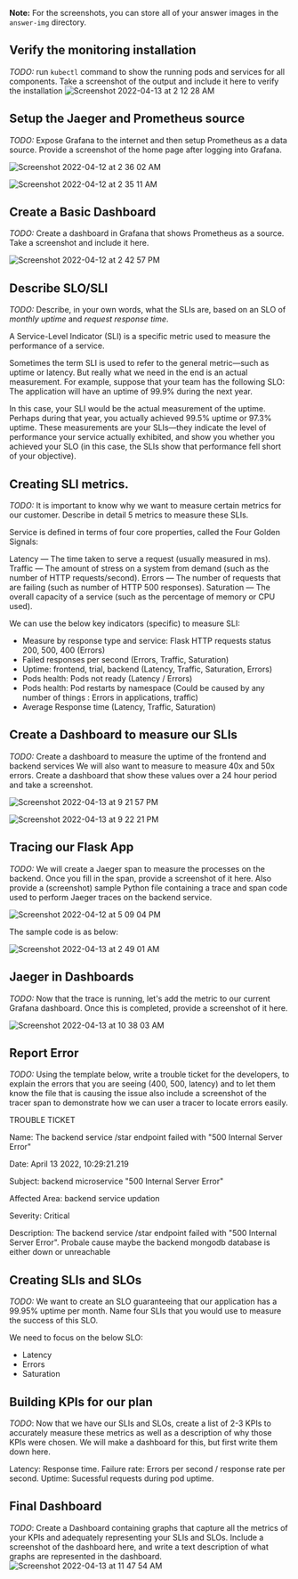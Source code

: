 **Note:** For the screenshots, you can store all of your answer images in the `answer-img` directory.

## Verify the monitoring installation

*TODO:* run `kubectl` command to show the running pods and services for all components. Take a screenshot of the output and include it here to verify the installation
![Screenshot 2022-04-13 at 2 12 28 AM](https://user-images.githubusercontent.com/40661295/163050352-f2aafb39-3b7e-4ce0-8936-bced222f8636.png)


## Setup the Jaeger and Prometheus source
*TODO:* Expose Grafana to the internet and then setup Prometheus as a data source. Provide a screenshot of the home page after logging into Grafana.

![Screenshot 2022-04-12 at 2 36 02 AM](https://user-images.githubusercontent.com/40661295/163050605-6e074bc3-60a7-4643-bf1e-d640f11c096f.png)

![Screenshot 2022-04-12 at 2 35 11 AM](https://user-images.githubusercontent.com/40661295/163050635-f9884a01-824a-4d08-95ed-a1368d706f81.png)


## Create a Basic Dashboard
*TODO:* Create a dashboard in Grafana that shows Prometheus as a source. Take a screenshot and include it here.

![Screenshot 2022-04-12 at 2 42 57 PM](https://user-images.githubusercontent.com/40661295/163052117-4decc806-96e5-450a-b058-bee261520125.png)


## Describe SLO/SLI
*TODO:* Describe, in your own words, what the SLIs are, based on an SLO of *monthly uptime* and *request response time*.

A Service-Level Indicator (SLI) is a specific metric used to measure the performance of a service.

Sometimes the term SLI is used to refer to the general metric—such as uptime or latency. But really what we need in the end is an actual measurement. For example, suppose that your team has the following SLO: The application will have an uptime of 99.9% during the next year.

In this case, your SLI would be the actual measurement of the uptime. Perhaps during that year, you actually achieved 99.5% uptime or 97.3% uptime. These measurements are your SLIs—they indicate the level of performance your service actually exhibited, and show you whether you achieved your SLO (in this case, the SLIs show that performance fell short of your objective).

## Creating SLI metrics.
*TODO:* It is important to know why we want to measure certain metrics for our customer. Describe in detail 5 metrics to measure these SLIs. 

Service is defined in terms of four core properties, called the Four Golden Signals:

Latency — The time taken to serve a request (usually measured in ms).
Traffic — The amount of stress on a system from demand (such as the number of HTTP requests/second).
Errors — The number of requests that are failing (such as number of HTTP 500 responses).
Saturation — The overall capacity of a service (such as the percentage of memory or CPU used).

We can use the below key indicators (specific) to measure SLI:

* Measure by response type and service: Flask HTTP requests status 200, 500, 400 (Errors)
* Failed responses per second (Errors, Traffic, Saturation)
* Uptime: frontend, trial, backend (Latency, Traffic, Saturation, Errors)
* Pods health: Pods not ready (Latency / Errors)
* Pods health: Pod restarts by namespace (Could be caused by any number of things : Errors in applications, traffic)
* Average Response time (Latency, Traffic, Saturation)

## Create a Dashboard to measure our SLIs
*TODO:* Create a dashboard to measure the uptime of the frontend and backend services We will also want to measure to measure 40x and 50x errors. Create a dashboard that show these values over a 24 hour period and take a screenshot.


![Screenshot 2022-04-13 at 9 21 57 PM](https://user-images.githubusercontent.com/40661295/163221385-2af8ec4c-0caf-4a09-849f-144b0e26f492.png)


![Screenshot 2022-04-13 at 9 22 21 PM](https://user-images.githubusercontent.com/40661295/163221662-3d12e790-355f-46e5-bbf9-a05ce36b4de5.png)

## Tracing our Flask App
*TODO:*  We will create a Jaeger span to measure the processes on the backend. Once you fill in the span, provide a screenshot of it here. Also provide a (screenshot) sample Python file containing a trace and span code used to perform Jaeger traces on the backend service.

![Screenshot 2022-04-12 at 5 09 04 PM](https://user-images.githubusercontent.com/40661295/163056227-c613bd99-b79d-485f-bbe0-fae0c03fba77.png)


The sample code is as below:

![Screenshot 2022-04-13 at 2 49 01 AM](https://user-images.githubusercontent.com/40661295/163056521-02420493-7d32-48dc-8281-c20132f4e57e.png)



## Jaeger in Dashboards
*TODO:* Now that the trace is running, let's add the metric to our current Grafana dashboard. Once this is completed, provide a screenshot of it here.

![Screenshot 2022-04-13 at 10 38 03 AM](https://user-images.githubusercontent.com/40661295/163104587-cfe49000-12e0-4dd8-86c2-57fbdbe8ed43.png)


## Report Error
*TODO:* Using the template below, write a trouble ticket for the developers, to explain the errors that you are seeing (400, 500, latency) and to let them know the file that is causing the issue also include a screenshot of the tracer span to demonstrate how we can user a tracer to locate errors easily.

TROUBLE TICKET

Name: The backend service /star endpoint failed with "500 Internal Server Error"

Date: April 13 2022, 10:29:21.219

Subject: backend microservice "500 Internal Server Error"

Affected Area: backend service updation

Severity: Critical

Description: The backend service /star endpoint failed with "500 Internal Server Error". Probale cause maybe the backend mongodb database is either down or unreachable


## Creating SLIs and SLOs
*TODO:* We want to create an SLO guaranteeing that our application has a 99.95% uptime per month. Name four SLIs that you would use to measure the success of this SLO.

We need to focus on the below SLO:

  * Latency
  * Errors 
  * Saturation

## Building KPIs for our plan
*TODO*: Now that we have our SLIs and SLOs, create a list of 2-3 KPIs to accurately measure these metrics as well as a description of why those KPIs were chosen. We will make a dashboard for this, but first write them down here.

Latency: Response time.
Failure rate: Errors per second / response rate per second.
Uptime: Sucessful requests during pod uptime.

## Final Dashboard
*TODO*: Create a Dashboard containing graphs that capture all the metrics of your KPIs and adequately representing your SLIs and SLOs. Include a screenshot of the dashboard here, and write a text description of what graphs are represented in the dashboard.  
![Screenshot 2022-04-13 at 11 47 54 AM](https://user-images.githubusercontent.com/40661295/163112573-e15c261b-38b0-49b0-b4c8-6fc85f64558d.png)


